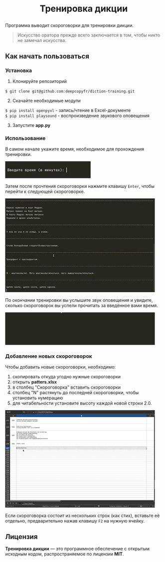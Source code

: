 <h1>
    <p align="center"> Тренировка дикции </p>
</h1>

Программа выводит скороговорки для тренировки дикции.

>Искусство оратора прежде всего заключается в том, чтобы никто не замечал искусства.


## Как начать пользоваться

### Установка

1. Клонируйте репозиторий </br>

`$ git clone git@github.com:deepcopyfr/diction-training.git`

2. Скачайте необходимые модули

`$ pip install openpyxl` - запись/чтение в Excel-документе </br>
`$ pip install playsound` - воспроизведение звукового оповещения

3. Запустите **app.py**


### Использование

В самом начале укажите время, необходимое для прохождения тренировки. </br>

![](https://github.com/deepcopyfr/diction-training/blob/master/GIFs/input_time.gif)

Затем после прочтения скороговорки нажмите клавишу `Enter`, чтобы
перейти к следующей скороговорке. <br>

![](https://github.com/deepcopyfr/diction-training/blob/master/GIFs/print_message.gif)

По окончании тренировки вы услышите звук оповещения и увидите, сколько
скороговорок вы успели прочитать за введённое вами время. </br>

![](https://github.com/deepcopyfr/diction-training/blob/master/GIFs/print_patters.gif)


### Добавление новых скороговорок
Чтобы добавить новые скороговорки, необходимо:
1. скопировать откуда угодно нужные скороговорки
2. открыть **patters.xlsx** 
3. в столбец "Скороговорка" вставить скороговорки
4. столбец "N" растянуть до последней скороговорки, чтобы установить нумерацию
5. для читабельности установите высоту каждой новой строки 2.0.

![](https://github.com/deepcopyfr/diction-training/blob/master/GIFs/work_with_excel_file.gif)

Если скороговорка состоит из нескольких строк (как стих), вставьте её </br>
отдельно, предварительно нажав  клавишу `F2` на нужную ячейку.


## Лицензия

**Тренировка дикции** — это программное обеспечение с открытым исходным кодом,
распространяемое по лицензии **MIT**.
